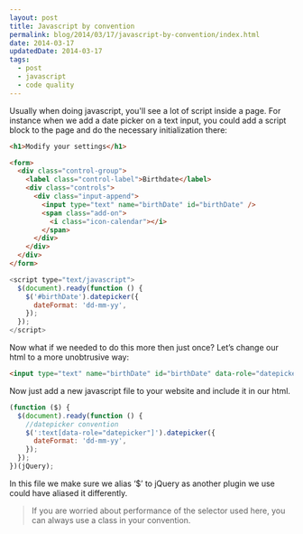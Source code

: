 ```yaml
---
layout: post
title: Javascript by convention
permalink: blog/2014/03/17/javascript-by-convention/index.html
date: 2014-03-17
updatedDate: 2014-03-17
tags:
  - post
  - javascript
  - code quality
---
```


Usually when doing javascript, you'll see a lot of script inside a page. For instance when we add a date picker on a text input, you could add a script block to the page and do the necessary initialization there:

```html
<h1>Modify your settings</h1>

<form>
  <div class="control-group">
    <label class="control-label">Birthdate</label>
    <div class="controls">
      <div class="input-append">
        <input type="text" name="birthDate" id="birthDate" />
        <span class="add-on">
          <i class="icon-calendar"></i>
        </span>
      </div>
    </div>
  </div>
</form>
```

```js
<script type="text/javascript">
  $(document).ready(function () {
    $('#birthDate').datepicker({
      dateFormat: 'dd-mm-yy',
    });
  });
</script>
```

Now what if we needed to do this more then just once? Let’s change our html to a more unobtrusive way:

```html
<input type="text" name="birthDate" id="birthDate" data-role="datepicker" />
```

Now just add a new javascript file to your website and include it in our html.

```js
(function ($) {
  $(document).ready(function () {
    //datepicker convention
    $(':text[data-role="datepicker"]').datepicker({
      dateFormat: 'dd-mm-yy',
    });
  });
})(jQuery);
```

In this file we make sure we alias ‘$’ to jQuery as another plugin we use could have aliased it differently.

> If you are worried about performance of the selector used here, you can always use a class in your convention.
